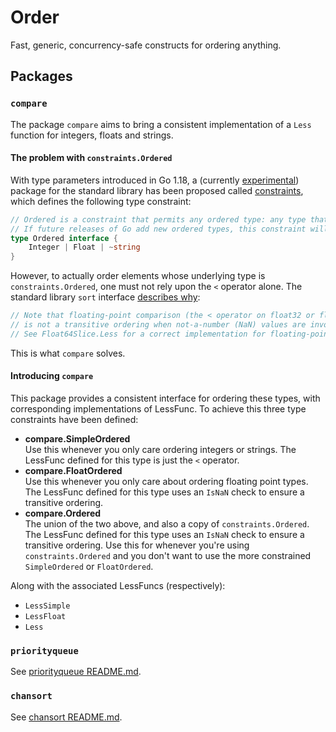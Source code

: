 # Order
Fast, generic, concurrency-safe constructs for ordering anything.

## Packages

### `compare`
The package `compare` aims to bring a consistent implementation of a `Less` function for integers, floats and strings.

#### The problem with `constraints.Ordered`

With type parameters introduced in Go 1.18, a (currently [experimental](https://pkg.go.dev/golang.org/x/exp)) package for the standard library has been proposed called [constraints](https://pkg.go.dev/golang.org/x/exp/constraints), which defines the following type constraint:

```go
// Ordered is a constraint that permits any ordered type: any type that supports the operators < <= >= >.
// If future releases of Go add new ordered types, this constraint will be modified to include them.
type Ordered interface {
	Integer | Float | ~string
}
```

However, to actually order elements whose underlying type is `constraints.Ordered`, one must not rely upon the `<` operator alone. The standard library `sort` interface [describes why](https://pkg.go.dev/sort#Interface):

```go
// Note that floating-point comparison (the < operator on float32 or float64 values)
// is not a transitive ordering when not-a-number (NaN) values are involved.
// See Float64Slice.Less for a correct implementation for floating-point values.
```

This is what `compare` solves.

#### Introducing `compare`
This package provides a consistent interface for ordering these types, with corresponding implementations of LessFunc. To achieve this three type constraints have been defined:

- **compare.SimpleOrdered**<br />
   Use this whenever you only care ordering integers or strings. The LessFunc defined for this type is just the `<` operator.
- **compare.FloatOrdered**<br />
   Use this whenever you only care about ordering floating point types. The LessFunc defined for this type uses an `IsNaN` check to ensure a transitive ordering.
- **compare.Ordered**<br />
   The union of the two above, and also a copy of `constraints.Ordered`. The LessFunc defined for this type uses an `IsNaN` check to ensure a transitive ordering. Use this for whenever you're using `constraints.Ordered` and you don't want to use the more constrained `SimpleOrdered` or `FloatOrdered`.

Along with the associated LessFuncs (respectively):

- `LessSimple`
- `LessFloat`
- `Less`

### `priorityqueue`
See [priorityqueue README.md](priorityqueue/README.md).

### `chansort`
See [chansort README.md](chansort/README.md).
